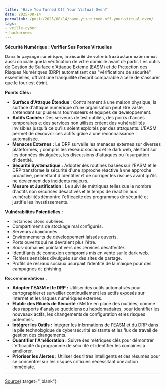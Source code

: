 ```yaml
---
title: 'Have You Turned Off Your Virtual Oven?'
date: 2025-08-14
permalink: /posts/2025/08/14/have-you-turned-off-your-virtual-oven/
tags:
- veille-cyber
- hackernews
---
```

**Sécurité Numérique : Verifier Ses Portes Virtuelles**

Dans le paysage numérique, la sécurité de votre infrastructure externe est aussi cruciale que la vérification de votre domicile avant de partir. Les outils de Gestion de Surface d'Attaque Externe (EASM) et de Protection des Risques Numériques (DRP) automatisent ces "vérifications de sécurité" essentielles, offrant une tranquillité d'esprit comparable à celle de s'assurer que le four est éteint.

**Points Clés :**

*   **Surface d'Attaque Étendue :** Contrairement à une maison physique, la surface d'attaque numérique d'une organisation peut être vaste, s'étendant sur plusieurs fournisseurs et équipes de développement.
*   **Actifs Cachés :** Des serveurs de test oubliés, des points d'accès temporaires et des services non utilisés créent des vulnérabilités invisibles jusqu'à ce qu'ils soient exploités par des attaquants. L'EASM permet de découvrir ces actifs grâce à une reconnaissance automatisée.
*   **Menaces Externes :** Le DRP surveille les menaces externes sur diverses plateformes, y compris les réseaux sociaux et le dark web, alertant sur les données divulguées, les discussions d'attaques ou l'usurpation d'identité.
*   **Sécurité Systématique :** Adopter des routines basées sur l'EASM et le DRP transforme la sécurité d'une approche réactive à une approche proactive, permettant d'identifier et de corriger les risques avant qu'ils ne deviennent des incidents majeurs.
*   **Mesure et Justification :** Le suivi de métriques telles que le nombre d'actifs non sécurisés désactivés et le temps de réaction aux vulnérabilités démontre l'efficacité des programmes de sécurité et justifie les investissements.

**Vulnérabilités Potentielles :**

*   Instances cloud oubliées.
*   Compartiments de stockage mal configurés.
*   Serveurs abandonnés.
*   Environnements de développement laissés ouverts.
*   Ports ouverts qui ne devraient plus l'être.
*   Sous-domaines pointant vers des services désaffectés.
*   Identifiants de connexion compromis mis en vente sur le dark web.
*   Fichiers sensibles divulgués sur des sites de partage.
*   Profils de réseaux sociaux usurpant l'identité de la marque pour des campagnes de phishing.

**Recommandations :**

*   **Adopter l'EASM et le DRP :** Utiliser des outils automatisés pour cartographier et surveiller continuellement les actifs exposés sur Internet et les risques numériques externes.
*   **Établir des Rituels de Sécurité :** Mettre en place des routines, comme des rapports d'analyse quotidiens ou hebdomadaires, pour identifier les nouveaux actifs, les changements de configuration et les risques potentiels.
*   **Intégrer les Outils :** Intégrer les informations de l'EASM et du DRP dans la pile technologique de cybersécurité existante et les flux de travail de gestion des changements.
*   **Quantifier l'Amélioration :** Suivre des métriques clés pour démontrer l'efficacité du programme de sécurité et identifier les domaines à améliorer.
*   **Prioriser les Alertes :** Utiliser des filtres intelligents et des résumés pour se concentrer sur les risques critiques nécessitant une action immédiate.

---
[Source](https://thehackernews.com/2025/08/have-you-turned-off-your-virtual-oven.html){:target="_blank"}
